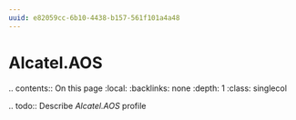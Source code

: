 ```yaml
---
uuid: e82059cc-6b10-4438-b157-561f101a4a48
---
```



# Alcatel.AOS

.. contents:: On this page
    :local:
    :backlinks: none
    :depth: 1
    :class: singlecol

.. todo::
    Describe *Alcatel.AOS* profile

